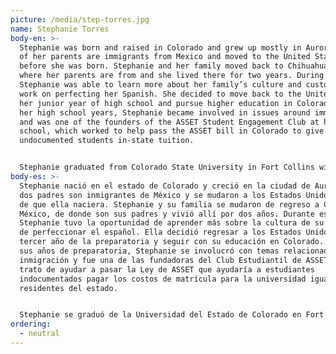 ```yaml
---
picture: /media/step-torres.jpg
name: Stephanie Torres
body-en: >-
  Stephanie was born and raised in Colorado and grew up mostly in Aurora. Both
  of her parents are immigrants from Mexico and moved to the United States
  before she was born. Stephanie and her family moved back to Chihuahua, Mexico
  where her parents are from and she lived there for two years. During that time
  Stephanie was able to learn more about her family’s culture and customs and
  work on perfecting her Spanish. She decided to move back to the United States
  her junior year of high school and pursue higher education in Colorado. During
  her high school years, Stephanie became involved in issues around immigration
  and was one of the founders of the ASSET Student Engagement Club at her high
  school, which worked to help pass the ASSET bill in Colorado to give
  undocumented students in-state tuition.


  Stephanie graduated from Colorado State University in Fort Collins with a Bachelor’s degree in Social Work and an additional major in Human Development and Family Studies in 2016. While in college, Stephanie also discovered her passion for social justice issues and wanted to do more to help her community. She joined the Sexual Assault Victim Advocate Center in the spring of 2016 and has developed a great passion for working with sexual assault survivors and creating more awareness about this issue within the Latino community. She then joined Fuerza Latina as a volunteer in September 2017 and is really excited to be one of the Community Organizers for the organization and work to help empower and organize the immigrant community. When she is not working she enjoys watching movies, reading books, painting and dancing.
body-es: >-
  Stephanie nació en el estado de Colorado y creció en la ciudad de Aurora. Sus
  dos padres son inmigrantes de México y se mudaron a los Estados Unidos antes
  de que ella naciera. Stephanie y su familia se mudaron de regreso a Chihuahua,
  México, de donde son sus padres y vivió allí por dos años. Durante ese tiempo,
  Stephanie tuvo la oportunidad de aprender más sobre la cultura de su familia y
  de perfeccionar el español. Ella decidió regresar a los Estados Unidos en su
  tercer año de la preparatoria y seguir con su educación en Colorado. Durante
  sus años de preparatoria, Stephanie se involucró con temas relacionados a la
  inmigración y fue una de las fundadoras del Club Estudiantil de ASSET que
  trato de ayudar a pasar la Ley de ASSET que ayudaría a estudiantes
  indocumentados pagar los costos de matrícula para la universidad igual a
  residentes del estado.


  Stephanie se graduó de la Universidad del Estado de Colorado en Fort Collins con un título en Trabajo Social y una especialidad en Desarrollo Humano y Estudios de Familia en el 2016. Mientras que estuvo en la universidad, Stephanie también descubrió su pasión por otros temas relacionados a la justicia social y quiso hacer más para ayudar a su comunidad. Ella se unió al Centro de Apoyo para Víctimas de Abuso Sexual (Centro de SAVA) en el 2016 después de graduarse y ha desarrollado una pasión por ayudar a victimas del abuso sexual y crear consciencia sobre este tema en la comunidad Latina. Luego ella se unió a Fuerza Latina como una voluntaria en Septiembre del 2017 y está muy emocionada por ser una de las Organizadoras de la Comunidad para la organización y trabajar para empoderar y organizar a la comunidad inmigrante. Cuando Stephanie no está trabajando, le encanta ver películas, leer libros, pintar y bailar.
ordering:
  - neutral
---
```

